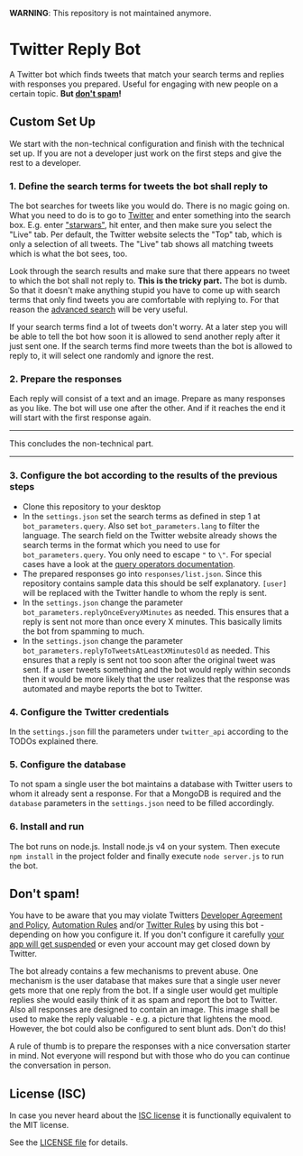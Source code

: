 **WARNING**: This repository is not maintained anymore.

# Twitter Reply Bot

A Twitter bot which finds tweets that match your search terms and replies with responses you prepared. Useful for engaging with new people on a certain topic. **But [don't spam](#dont-spam)!**

## Custom Set Up

We start with the non-technical configuration and finish with the technical set up. If you are not a developer just work on the first steps and give the rest to a developer.

### 1. Define the search terms for tweets the bot shall reply to

The bot searches for tweets like you would do. There is no magic going on. What you need to do is to go to [Twitter](https://twitter.com) and enter something into the search box. E.g. enter ["starwars"](https://twitter.com/search?f=tweets&vertical=news&q=starwars&src=typd), hit enter, and then make sure you select the "Live" tab. Per default, the Twitter website selects the "Top" tab, which is only a selection of all tweets. The "Live" tab shows all matching tweets which is what the bot sees, too.

Look through the search results and make sure that there appears no tweet to which the bot shall not reply to. **This is the tricky part.** The bot is dumb. So that it doesn't make anything stupid you have to come up with search terms that only find tweets you are comfortable with replying to. For that reason the [advanced search](https://twitter.com/search-advanced) will be very useful.

If your search terms find a lot of tweets don't worry. At a later step you will be able to tell the bot how soon it is allowed to send another reply after it just sent one. If the search terms find more tweets than the bot is allowed to reply to, it will select one randomly and ignore the rest.

### 2. Prepare the responses

Each reply will consist of a text and an image. Prepare as many responses as you like. The bot will use one after the other. And if it reaches the end it will start with the first response again.

---

This concludes the non-technical part.

---

### 3. Configure the bot according to the results of the previous steps

- Clone this repository to your desktop
- In the `settings.json` set the search terms as defined in step 1 at `bot_parameters.query`. Also set `bot_parameters.lang` to filter the language. The search field on the Twitter website already shows the search terms in the format which you need to use for `bot_parameters.query`. You only need to escape `"` to `\"`. For special cases have a look at the [query operators documentation](https://dev.twitter.com/rest/public/search).
- The prepared responses go into `responses/list.json`. Since this repository contains sample data this should be self explanatory. `[user]` will be replaced with the Twitter handle to whom the reply is sent.
- In the `settings.json` change the parameter `bot_parameters.replyOnceEveryXMinutes` as needed. This ensures that a reply is sent not more than once every X minutes. This basically limits the bot from spamming to much.
- In the `settings.json` change the parameter `bot_parameters.replyToTweetsAtLeastXMinutesOld` as needed. This ensures that a reply is sent not too soon after the original tweet was sent. If a user tweets something and the bot would reply within seconds then it would be more likely that the user realizes that the response was automated and maybe reports the bot to Twitter.

### 4. Configure the Twitter credentials

In the `settings.json` fill the parameters under `twitter_api` according to the TODOs explained there.

### 5. Configure the database

To not spam a single user the bot maintains a database with Twitter users to whom it already sent a response. For that a MongoDB is required and the `database` parameters in the `settings.json` need to be filled accordingly.

### 6. Install and run

The bot runs on node.js. Install node.js v4 on your system. Then execute `npm install` in the project folder and finally execute `node server.js` to run the bot.

## Don't spam!

You have to be aware that you may violate Twitters [Developer Agreement and Policy](https://dev.twitter.com/overview/terms/agreement-and-policy), [Automation Rules](https://support.twitter.com/articles/76915-automation-rules-and-best-practices) and/or [Twitter Rules](https://support.twitter.com/articles/18311-the-twitter-rules) by using this bot - depending on how you configure it. If you don't configure it carefully [your app will get suspended](https://support.twitter.com/articles/72585) or even your account may get closed down by Twitter.

The bot already contains a few mechanisms to prevent abuse. One mechanism is the user database that makes sure that a single user never gets more that one reply from the bot. If a single user would get multiple replies she would easily think of it as spam and report the bot to Twitter. Also all responses are designed to contain an image. This image shall be used to make the reply valuable - e.g. a picture that lightens the mood. However, the bot could also be configured to sent blunt ads. Don't do this!

A rule of thumb is to prepare the responses with a nice conversation starter in mind. Not everyone will respond but with those who do you can continue the conversation in person.

## License (ISC)

In case you never heard about the [ISC license](http://en.wikipedia.org/wiki/ISC_license) it is functionally equivalent to the MIT license.

See the [LICENSE file](LICENSE) for details.
